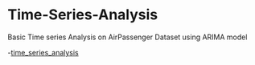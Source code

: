 # Time-Series-Analysis
Basic Time series Analysis on AirPassenger Dataset using ARIMA model

-[time_series_analysis](htmlpreview.github.io/?https://github.com/aksuhail/Time-Series-Analysis/blob/master/timeseries.html)
